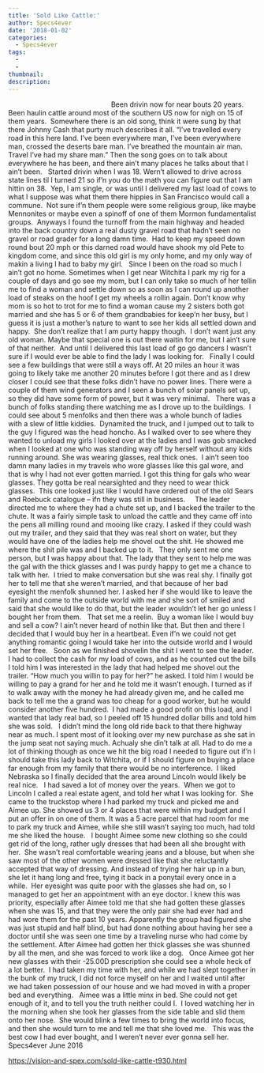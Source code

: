 ```yaml
---
title: 'Sold Like Cattle:'
author: Specs4ever
date: '2018-01-02'
categories:
  - Specs4ever
tags:
  - 
  - 
thumbnail: 
description: 
---
```


                                                    
Been drivin now for near bouts 20 years. Been haulin cattle around most of the southern US now for nigh on 15 of them years.  Somewhere there is an old song, think it were sung by that there Johnny Cash that purty much describes it all. “I’ve travelled every road in this here land. I’ve been everywhere man, I’ve been everywhere man, crossed the deserts bare man. I’ve breathed the mountain air man. Travel I’ve had my share man.” Then the song goes on to talk about everywhere he has been, and there ain’t many places he talks about that I ain’t been.
 
Started drivin when I was 18. Wern’t allowed to drive across state lines til I turned 21 so if’n you do the math you can figure out that I am hittin on 38.  Yep, I am single, or was until I delivered my last load of cows to what I suppose was what them there hippies in San Francisco would call a commune.  Not sure if’n them people were some religious group, like maybe Mennonites or maybe even a spinoff of one of them Mormon fundamentalist groups.  Anyways I found the turnoff from the main highway and headed into the back country down a real dusty gravel road that hadn’t seen no gravel or road grader for a long damn time.  Had to keep my speed down round bout 20 mph or this darned road would have shook my old Pete to kingdom come, and since this old girl is my only home, and my only way of makin a living I had to baby my girl.
 
Since I been on the road so much I ain’t got no home. Sometimes when I get near Witchita I park my rig for a couple of days and go see my mom, but I can only take so much of her tellin me to find a woman and settle down so as soon as I can round up another load of steaks on the hoof I get my wheels a rollin again. Don’t know why mom is so hot to trot for me to find a woman cause my 2 sisters both got married and she has 5 or 6 of them grandbabies for keep’n her busy, but I guess it is just a mother’s nature to want to see her kids all settled down and happy.  She don’t realize that I am purty happy though.  I don’t want just any old woman. Maybe that special one is out there waitin for me, but I ain’t sure of that neither.  And until I delivered this last load of go go dancers I wasn’t sure if I would ever be able to find the lady I was looking for.
 
Finally I could see a few buildings that were still a ways off. At 20 miles an hour it was going to likely take me another 20 minutes before I got there and as I drew closer I could see that these folks didn’t have no power lines. There were a couple of them wind generators and I seen a bunch of solar panels set up, so they did have some form of power, but it was very minimal. 
 
There was a bunch of folks standing there watching me as I drove up to the buildings.  I could see about 5 menfolks and then there was a whole bunch of ladies with a slew of little kiddies.  Dynamited the truck, and I jumped out to talk to the guy I figured was the head honcho. As I walked over to see where they wanted to unload my girls I looked over at the ladies and I was gob smacked when I looked at one who was standing way off by herself without any kids running around. She was wearing glasses, real thick ones.  I ain’t seen too damn many ladies in my travels who wore glasses like this gal wore, and that is why I had not ever gotten married. I got this thing for gals who wear glasses. They gotta be real nearsighted and they need to wear thick glasses.  This one looked just like I would have ordered out of the old Sears and Roebuck catalogue – ifn they was still in business.  
 
The leader directed me to where they had a chute set up, and I backed the trailer to the chute. It was a fairly simple task to unload the cattle and they came off into the pens all milling round and mooing like crazy. I asked if they could wash out my trailer, and they said that they was real short on water, but they would have one of the ladies help me shovel out the shit. He showed me where the shit pile was and I backed up to it.
 
They only sent me one person, but I was happy about that. The lady that they sent to help me was the gal with the thick glasses and I was purdy happy to get me a chance to talk with her.  I tried to make conversation but she was real shy. I finally got her to tell me that she weren’t married, and that because of her bad eyesight the menfolk shunned her. I asked her if she would like to leave the family and come to the outside world with me and she sort of smiled and said that she would like to do that, but the leader wouldn’t let her go unless I bought her from them.
 
That set me a reelin.  Buy a woman like I would buy and sell a cow? I ain’t never heard of nothin like that. But then and there I decided that I would buy her in a heartbeat. Even if’n we could not get anything romantic going I would take her into the outside world and I would set her free.
 
Soon as we finished shovelin the shit I went to see the leader.  I had to collect the cash for my load of cows, and as he counted out the bills I told him I was interested in the lady that had helped me shovel out the trailer. “How much you willin to pay for her?” he asked. I told him I would be willing to pay a grand for her and he told me it wasn’t enough. I turned as if to walk away with the money he had already given me, and he called me back to tell me the a grand was too cheap for a good worker, but he would consider another five hundred.  I had made a good profit on this load, and I wanted that lady real bad, so I peeled off 15 hundred dollar bills and told him she was sold.
 
I didn’t mind the long old ride back to that there highway near as much. I spent most of it looking over my new purchase as she sat in the jump seat not saying much. Achualy she din’t talk at all. Had to do me a lot of thinking though as once we hit the big road I needed to figure out if’n I should take this lady back to Witchita, or if I should figure on buying a place far enough from my family that there would be no interference.  I liked Nebraska so I finally decided that the area around Lincoln would likely be real nice.
 
I had saved a lot of money over the years.  When we got to Lincoln I called a real estate agent, and told her what I was looking for.  She came to the truckstop where I had parked my truck and picked me and Aimee up. She showed us 3 or 4 places that were within my budget and I put an offer in on one of them. It was a 5 acre parcel that had room for me to park my truck and Aimee, while she still wasn’t saying too much, had told me she liked the house.
 
I bought Aimee some new clothing so she could get rid of the long, rather ugly dresses that had been all she brought with her.  She wasn’t real comfortable wearing jeans and a blouse, but when she saw most of the other women were dressed like that she reluctantly accepted that way of dressing. And instead of trying her hair up in a bun, she let it hang long and free, tying it back in a ponytail every once in a while.  Her eyesight was quite poor with the glasses she had on, so I managed to get her an appointment with an eye doctor. I knew this was priority, especially after Aimee told me that she had gotten these glasses when she was 15, and that they were the only pair she had ever had and had wore them for the past 10 years. Apparently the group had figured she was just stupid and half blind, but had done nothing about having her see a doctor until she was seen one time by a traveling nurse who had come by the settlement. After Aimee had gotten her thick glasses she was shunned by all the men, and she was forced to work like a dog.
 
Once Aimee got her new glasses with their -25.00D prescription she could see a whole heck of a lot better.  I had taken my time with her, and while we had slept together in the bunk of my truck, I did not force myself on her and I waited until after we had taken possession of our house and we had moved in with a proper bed and everything.
 
Aimee was a little minx in bed. She could not get enough of it, and to tell you the truth neither could I.  I loved watching her in the morning when she took her glasses from the side table and slid them onto her nose.  She would blink a few times to bring the world into focus, and then she would turn to me and tell me that she loved me.
 
This was the best cow I had ever bought, and I weren’t never ever gonna sell her.
 
Specs4ever
June 2016

https://vision-and-spex.com/sold-like-cattle-t930.html
